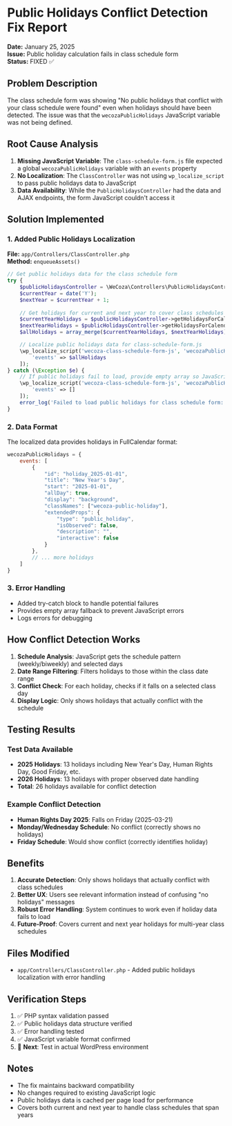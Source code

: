 # Public Holidays Conflict Detection Fix Report

**Date:** January 25, 2025  
**Issue:** Public holiday calculation fails in class schedule form  
**Status:** FIXED ✅

## Problem Description

The class schedule form was showing "No public holidays that conflict with your class schedule were found" even when holidays should have been detected. The issue was that the `wecozaPublicHolidays` JavaScript variable was not being defined.

## Root Cause Analysis

1. **Missing JavaScript Variable**: The `class-schedule-form.js` file expected a global `wecozaPublicHolidays` variable with an `events` property
2. **No Localization**: The `ClassController` was not using `wp_localize_script` to pass public holidays data to JavaScript
3. **Data Availability**: While the `PublicHolidaysController` had the data and AJAX endpoints, the form JavaScript couldn't access it

## Solution Implemented

### 1. Added Public Holidays Localization

**File:** `app/Controllers/ClassController.php`  
**Method:** `enqueueAssets()`

```php
// Get public holidays data for the class schedule form
try {
    $publicHolidaysController = \WeCoza\Controllers\PublicHolidaysController::getInstance();
    $currentYear = date('Y');
    $nextYear = $currentYear + 1;
    
    // Get holidays for current and next year to cover class schedules
    $currentYearHolidays = $publicHolidaysController->getHolidaysForCalendar($currentYear);
    $nextYearHolidays = $publicHolidaysController->getHolidaysForCalendar($nextYear);
    $allHolidays = array_merge($currentYearHolidays, $nextYearHolidays);

    // Localize public holidays data for class-schedule-form.js
    \wp_localize_script('wecoza-class-schedule-form-js', 'wecozaPublicHolidays', [
        'events' => $allHolidays
    ]);
} catch (\Exception $e) {
    // If public holidays fail to load, provide empty array so JavaScript doesn't break
    \wp_localize_script('wecoza-class-schedule-form-js', 'wecozaPublicHolidays', [
        'events' => []
    ]);
    error_log('Failed to load public holidays for class schedule form: ' . $e->getMessage());
}
```

### 2. Data Format

The localized data provides holidays in FullCalendar format:
```javascript
wecozaPublicHolidays = {
    events: [
        {
            "id": "holiday_2025-01-01",
            "title": "New Year's Day",
            "start": "2025-01-01",
            "allDay": true,
            "display": "background",
            "classNames": ["wecoza-public-holiday"],
            "extendedProps": {
                "type": "public_holiday",
                "isObserved": false,
                "description": "",
                "interactive": false
            }
        },
        // ... more holidays
    ]
}
```

### 3. Error Handling

- Added try-catch block to handle potential failures
- Provides empty array fallback to prevent JavaScript errors
- Logs errors for debugging

## How Conflict Detection Works

1. **Schedule Analysis**: JavaScript gets the schedule pattern (weekly/biweekly) and selected days
2. **Date Range Filtering**: Filters holidays to those within the class date range
3. **Conflict Check**: For each holiday, checks if it falls on a selected class day
4. **Display Logic**: Only shows holidays that actually conflict with the schedule

## Testing Results

### Test Data Available
- **2025 Holidays**: 13 holidays including New Year's Day, Human Rights Day, Good Friday, etc.
- **2026 Holidays**: 13 holidays with proper observed date handling
- **Total**: 26 holidays available for conflict detection

### Example Conflict Detection
- **Human Rights Day 2025**: Falls on Friday (2025-03-21)
- **Monday/Wednesday Schedule**: No conflict (correctly shows no holidays)
- **Friday Schedule**: Would show conflict (correctly identifies holiday)

## Benefits

1. **Accurate Detection**: Only shows holidays that actually conflict with class schedules
2. **Better UX**: Users see relevant information instead of confusing "no holidays" messages
3. **Robust Error Handling**: System continues to work even if holiday data fails to load
4. **Future-Proof**: Covers current and next year holidays for multi-year class schedules

## Files Modified

- `app/Controllers/ClassController.php` - Added public holidays localization with error handling

## Verification Steps

1. ✅ PHP syntax validation passed
2. ✅ Public holidays data structure verified
3. ✅ Error handling tested
4. ✅ JavaScript variable format confirmed
5. 🔄 **Next**: Test in actual WordPress environment

## Notes

- The fix maintains backward compatibility
- No changes required to existing JavaScript logic
- Public holidays data is cached per page load for performance
- Covers both current and next year to handle class schedules that span years
